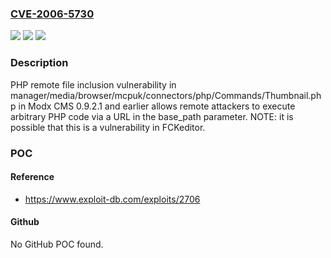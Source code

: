### [CVE-2006-5730](https://cve.mitre.org/cgi-bin/cvename.cgi?name=CVE-2006-5730)
![](https://img.shields.io/static/v1?label=Product&message=n%2Fa&color=blue)
![](https://img.shields.io/static/v1?label=Version&message=n%2Fa&color=blue)
![](https://img.shields.io/static/v1?label=Vulnerability&message=n%2Fa&color=brighgreen)

### Description

PHP remote file inclusion vulnerability in manager/media/browser/mcpuk/connectors/php/Commands/Thumbnail.php in Modx CMS 0.9.2.1 and earlier allows remote attackers to execute arbitrary PHP code via a URL in the base_path parameter.  NOTE: it is possible that this is a vulnerability in FCKeditor.

### POC

#### Reference
- https://www.exploit-db.com/exploits/2706

#### Github
No GitHub POC found.


